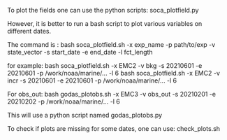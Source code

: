To plot the fields one can use the python scripts: soca_plotfield.py

However, it is better to run a bash script to plot various variables on different dates.

The command is :
bash soca_plotfield.sh -x exp_name -p path/to/exp -v state_vector -s start_date -e end_date -l fct_length

for example:
bash soca_plotfield.sh -x EMC2 -v bkg -s 20210601 -e 20210601 -p /work/noaa/marine/... -l 6
bash soca_plotfield.sh -x EMC2 -v incr -s 20210601 -e 20210601 -p /work/noaa/marine/... -l 6

For obs_out:
bash godas_plotobs.sh -x EMC3 -v obs_out -s 20210201 -e 20210202 -p /work/noaa/marine/... -l 6

This will use a python script named godas_plotobs.py

To check if plots are missing for some dates, one can use: check_plots.sh
